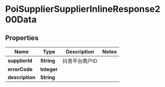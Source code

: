 # PoiSupplierSupplierInlineResponse200Data

## Properties
Name | Type | Description | Notes
------------ | ------------- | ------------- | -------------
**supplierId** | **String** | 抖音平台商户ID | 
**errorCode** | **Integer** |  | 
**description** | **String** |  | 
